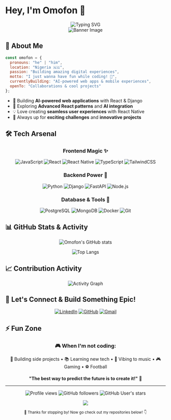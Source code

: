# Hey, I'm Omofon 👋

<div align="center">
  <img src="https://readme-typing-svg.herokuapp.com?font=Fira+Code&pause=1000&color=2E97F7&center=true&vCenter=true&width=435&lines=Frontend+Developer;React+%26+React+Native+Developer;Python+%26+Django+Developer;AI+Integration+Specialist;I+just+wanna+have+fun!" alt="Typing SVG" />
</div>

<!-- Banner Image -->
<div align="center">
  <img src="https://user-images.githubusercontent.com/73097560/115834477-dbab4500-a447-11eb-908a-139a6edaec5c.gif" alt="Banner Image">
</div>

## 🚀 About Me

```javascript
const omofon = {
  pronouns: "he" | "him",
  location: "Nigeria 🇳🇬",
  passion: "Building amazing digital experiences",
  motto: "I just wanna have fun while coding! 🎉",
  currentlyBuilding: "AI-powered web apps & mobile experiences",
  openTo: "Collaborations & cool projects"
};
```

- 🔭 Building **AI-powered web applications** with React & Django
- 🌱 Exploring **Advanced React patterns** and **AI integration**
- 💡 Love creating **seamless user experiences** with React Native
- 🎯 Always up for **exciting challenges** and **innovative projects**

## 🛠️ Tech Arsenal

<div align="center">
  
### Frontend Magic ✨
![JavaScript](https://img.shields.io/badge/javascript-%23323330.svg?style=for-the-badge&logo=javascript&logoColor=%23F7DF1E)
![React](https://img.shields.io/badge/react-%2320232a.svg?style=for-the-badge&logo=react&logoColor=%2361DAFB)
![React Native](https://img.shields.io/badge/react_native-%2320232a.svg?style=for-the-badge&logo=react&logoColor=%2361DAFB)
![TypeScript](https://img.shields.io/badge/typescript-%23007ACC.svg?style=for-the-badge&logo=typescript&logoColor=white)
![TailwindCSS](https://img.shields.io/badge/tailwindcss-%2338B2AC.svg?style=for-the-badge&logo=tailwind-css&logoColor=white)

### Backend Power 🚀
![Python](https://img.shields.io/badge/python-3670A0?style=for-the-badge&logo=python&logoColor=ffdd54)
![Django](https://img.shields.io/badge/django-%23092E20.svg?style=for-the-badge&logo=django&logoColor=white)
![FastAPI](https://img.shields.io/badge/FastAPI-005571?style=for-the-badge&logo=fastapi)
![Node.js](https://img.shields.io/badge/node.js-6DA55F?style=for-the-badge&logo=node.js&logoColor=white)

### Database & Tools 🔧
![PostgreSQL](https://img.shields.io/badge/postgres-%23316192.svg?style=for-the-badge&logo=postgresql&logoColor=white)
![MongoDB](https://img.shields.io/badge/MongoDB-%234ea94b.svg?style=for-the-badge&logo=mongodb&logoColor=white)
![Docker](https://img.shields.io/badge/docker-%230db7ed.svg?style=for-the-badge&logo=docker&logoColor=white)
![Git](https://img.shields.io/badge/git-%23F05033.svg?style=for-the-badge&logo=git&logoColor=white)

</div>

## 📊 GitHub Stats & Activity

<div align="center">
  
![Omofon's GitHub stats](https://github-readme-stats.vercel.app/api?username=omofon&show_icons=true&theme=radical&hide_border=true&count_private=true)

![Top Langs](https://github-readme-stats.vercel.app/api/top-langs/?username=omofon&layout=compact&theme=radical&hide_border=true&langs_count=8)

</div>


## 📈 Contribution Activity

<div align="center">
  
![Activity Graph](https://github-readme-activity-graph.vercel.app/graph?username=omofon&theme=react-dark&hide_border=true&area=true)

</div>

## 🤝 Let's Connect & Build Something Epic!

<div align="center">
  
[![LinkedIn](https://img.shields.io/badge/LinkedIn-%230077B5.svg?style=for-the-badge&logo=linkedin&logoColor=white)](https://linkedin.com/in/omofon)
[![GitHub](https://img.shields.io/badge/github-%23121011.svg?style=for-the-badge&logo=github&logoColor=white)](https://github.com/omofon)
[![Gmail](https://img.shields.io/badge/Gmail-D14836?style=for-the-badge&logo=gmail&logoColor=white)](mailto:omofon.u@gmail.com)

</div>

## ⚡ Fun Zone

<div align="center">
  
### 🎮 When I'm not coding:
🎯 Building side projects • 📚 Learning new tech • 🎵 Vibing to music • 🎮 Gaming • ⚽ Football

**"The best way to predict the future is to create it!"** 🚀

</div>

---

<div align="center">
  
![Profile views](https://komarev.com/ghpvc/?username=omofon&label=Profile%20views&color=0e75b6&style=flat)
![GitHub followers](https://img.shields.io/github/followers/omofon?label=Followers&style=social)
![GitHub User's stars](https://img.shields.io/github/stars/omofon?label=Total%20Stars&style=social)

<img src="https://capsule-render.vercel.app/api?type=waving&color=gradient&height=100&section=footer"/>
  
<sub>💙 Thanks for stopping by! Now go check out my repositories below! 👇</sub>

</div>
